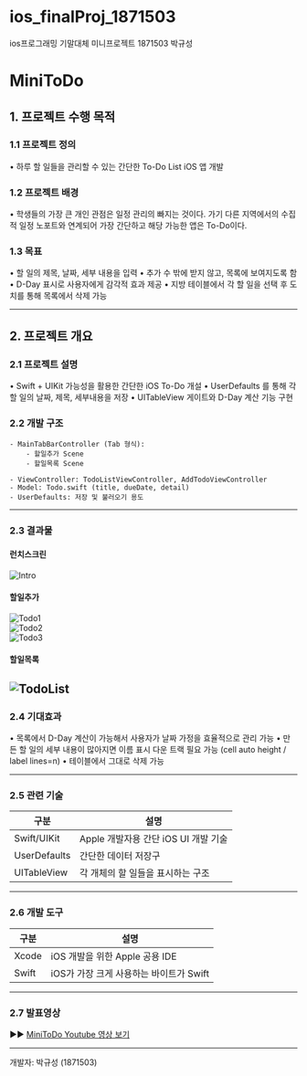 # ios_finalProj_1871503
ios프로그래밍 기말대체 미니프로젝트 1871503 박규성
# MiniToDo

## 1. 프로젝트 수행 목적

### 1.1 프로젝트 정의

• 하루 할 일들을 관리할 수 있는 간단한 To-Do List iOS 앱 개발

### 1.2 프로젝트 배경

• 학생들의 가장 큰 개인 관점은 일정 관리의 빠지는 것이다. 가기 다른 지역에서의 수집적 일정 노포트와 연계되어 가장 간단하고 해당 가능한 앱은 To-Do이다.

### 1.3 목표

• 할 일의 제목, 날짜, 세부 내용을 입력
• 추가 수 밖에 받지 않고, 목록에 보여지도록 함
• D-Day 표시로 사용자에게 감각적 효과 제공
• 지방 테이블에서 각 할 일을 선택 후 도치를 통해 목록에서 삭제 가능

---

## 2. 프로젝트 개요

### 2.1 프로젝트 설명

• Swift + UIKit 가능성을 활용한 간단한 iOS To-Do 개설
• UserDefaults 를 통해 각 할 일의 날짜, 제목, 세부내용을 저장
• UITableView 게이트와 D-Day 계산 기능 구현

### 2.2 개발 구조

```
- MainTabBarController (Tab 형식): 
    - 할일추가 Scene
    - 할일목록 Scene

- ViewController: TodoListViewController, AddTodoViewController
- Model: Todo.swift (title, dueDate, detail)
- UserDefaults: 저장 및 불러오기 용도
```

---

### 2.3 결과물

#### 런치스크린

![Intro](images/intro.png)
#### 할일추가

![Todo1](images/todo1.png)  
![Todo2](images/todo2.png)  
![Todo3](images/todo3.png)

#### 할일목록

![TodoList](images/todo4.png)
---

### 2.4 기대효과

• 목록에서 D-Day 계산이 가능해서 사용자가 날짜 가정을 효율적으로 관리 가능
• 만든 할 일의 세부 내용이 많아지면 이름 표시 다운 트랙 필요 가능 (cell auto height / label lines=n)
• 테이블에서 그대로 삭제 가능

---

### 2.5 관련 기술

| 구분           | 설명                         |
| ------------ | -------------------------- |
| Swift/UIKit  | Apple 개발자용 간단 iOS UI 개발 기술 |
| UserDefaults | 간단한 데이터 저장구                |
| UITableView  | 각 개체의 할 일들을 표시하는 구조        |

---

### 2.6 개발 도구

| 구분    | 설명                         |
| ----- | -------------------------- |
| Xcode | iOS 개발을 위한 Apple 공용 IDE    |
| Swift | iOS가 가장 크게 사용하는 바이트가 Swift |

---

### 2.7 발표영상

▶▶ [MiniToDo Youtube 영상 보기](https://youtu.be/your_video_link)

---

개발자: 박규성 (1871503)
